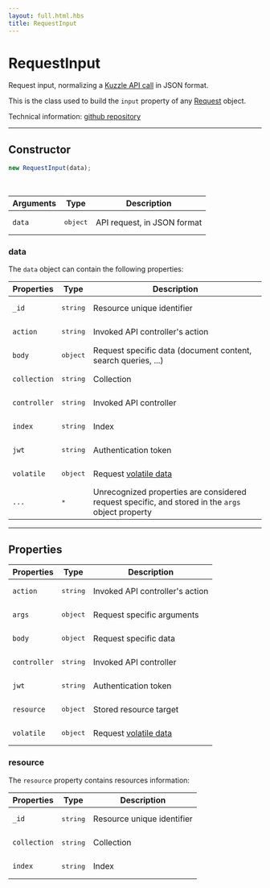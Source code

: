 ```yaml
---
layout: full.html.hbs
title: RequestInput
---
```


# RequestInput

Request input, normalizing a [Kuzzle API call](/api/1/essentials/query-syntax/#other-protocols-default) in JSON format.

This is the class used to build the `input` property of any [Request](/protocols/1/context/request) object.

Technical information: [github repository](https://github.com/kuzzleio/kuzzle-common-objects/blob/master/README.md#modelsrequestinput)

---

## Constructor

```js
new RequestInput(data);
```

<br/>

| Arguments | Type              | Description                 |
| --------- | ----------------- | --------------------------- |
| `data`    | <pre>object</pre> | API request, in JSON format |

### data

The `data` object can contain the following properties:

| Properties   | Type              | Description                                                                                       |
| ------------ | ----------------- | ------------------------------------------------------------------------------------------------- |
| `_id`        | <pre>string</pre> | Resource unique identifier                                                                        |
| `action`     | <pre>string</pre> | Invoked API controller's action                                                                   |
| `body`       | <pre>object</pre> | Request specific data (document content, search queries, ...)                                     |
| `collection` | <pre>string</pre> | Collection                                                                                        |
| `controller` | <pre>string</pre> | Invoked API controller                                                                            |
| `index`      | <pre>string</pre> | Index                                                                                             |
| `jwt`        | <pre>string</pre> | Authentication token                                                                              |
| `volatile`   | <pre>object</pre> | Request [volatile data](/api/1/essentials/volatile-data/)                                         |
| `...`        | <pre>\*</pre>     | Unrecognized properties are considered request specific, and stored in the `args` object property |

---

## Properties

| Properties   | Type              | Description                                               |
| ------------ | ----------------- | --------------------------------------------------------- |
| `action`     | <pre>string</pre> | Invoked API controller's action                           |
| `args`       | <pre>object</pre> | Request specific arguments                                |
| `body`       | <pre>object</pre> | Request specific data                                     |
| `controller` | <pre>string</pre> | Invoked API controller                                    |
| `jwt`        | <pre>string</pre> | Authentication token                                      |
| `resource`   | <pre>object</pre> | Stored resource target                                    |
| `volatile`   | <pre>object</pre> | Request [volatile data](/api/1/essentials/volatile-data/) |

### resource

The `resource` property contains resources information:

| Properties   | Type              | Description                |
| ------------ | ----------------- | -------------------------- |
| `_id`        | <pre>string</pre> | Resource unique identifier |
| `collection` | <pre>string</pre> | Collection                 |
| `index`      | <pre>string</pre> | Index                      |
